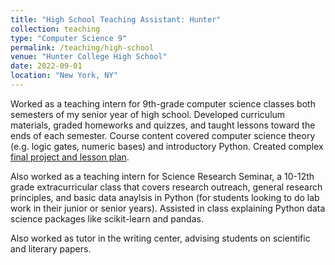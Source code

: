 ```yaml
---
title: "High School Teaching Assistant: Hunter"
collection: teaching
type: "Computer Science 9"
permalink: /teaching/high-school
venue: "Hunter College High School"
date: 2022-09-01
location: "New York, NY"
---
```


Worked as a teaching intern for 9th-grade computer science classes both semesters of my senior year of high school. Developed curriculum materials, graded homeworks and quizzes, and taught lessons toward the ends of each semester. Course content covered computer science theory (e.g. logic gates, numeric bases) and introductory Python. Created complex [final project and lesson plan](https://github.com/charlietharas/pokersim).

Also worked as a teaching intern for Science Research Seminar, a 10-12th grade extracurricular class that covers research outreach, general research principles, and basic data anaylsis in Python (for students looking to do lab work in their junior or senior years). Assisted in class explaining Python data science packages like scikit-learn and pandas.

Also worked as tutor in the writing center, advising students on scientific and literary papers.